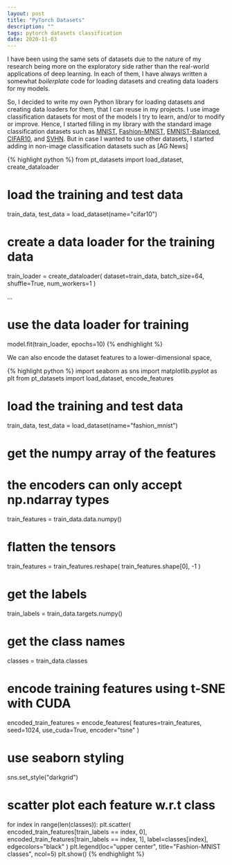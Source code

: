 ```yaml
---
layout: post
title: "PyTorch Datasets"
description: ""
tags: pytorch datasets classification
date: 2020-11-03
---
```


I have been using the same sets of datasets due to the nature of my research
being more on the exploratory side rather than the real-world applications of deep
learning. In each of them, I have always written a somewhat _boilerplate_ code
for loading datasets and creating data loaders for my models.

So, I decided to write my own Python library for loading datasets and creating
data loaders for them, that I can reuse in my projects. I use image
classification datasets for most of the models I try to learn, and/or to modify or
improve. Hence, I started filling in my library with the standard image
classification datasets such as [MNIST](https://pytorch.org/docs/stable/torchvision/datasets.html#mnist), [Fashion-MNIST](https://pytorch.org/docs/stable/torchvision/datasets.html#fashion-mnist), [EMNIST-Balanced](https://pytorch.org/docs/stable/torchvision/datasets.html#emnist), [CIFAR10](https://pytorch.org/docs/stable/torchvision/datasets.html#cifar),
and [SVHN](https://pytorch.org/docs/stable/torchvision/datasets.html#svhn). But
in case I wanted to use other datasets, I started adding in non-image
classification datasets such as [AG News]

{% highlight python %}
from pt_datasets import load_dataset, create_dataloader

# load the training and test data
train_data, test_data = load_dataset(name="cifar10")

# create a data loader for the training data
train_loader = create_dataloader(
    dataset=train_data, batch_size=64, shuffle=True, num_workers=1
)

...

# use the data loader for training
model.fit(train_loader, epochs=10)
{% endhighlight %}

We can also encode the dataset features to a lower-dimensional space,

{% highlight python %}
import seaborn as sns
import matplotlib.pyplot as plt
from pt_datasets import load_dataset, encode_features

# load the training and test data
train_data, test_data = load_dataset(name="fashion_mnist")

# get the numpy array of the features
# the encoders can only accept np.ndarray types
train_features = train_data.data.numpy()

# flatten the tensors
train_features = train_features.reshape(
    train_features.shape[0], -1
)

# get the labels
train_labels = train_data.targets.numpy()

# get the class names
classes = train_data.classes

# encode training features using t-SNE with CUDA
encoded_train_features = encode_features(
    features=train_features,
    seed=1024,
    use_cuda=True,
    encoder="tsne"
)

# use seaborn styling
sns.set_style("darkgrid")

# scatter plot each feature w.r.t class
for index in range(len(classes)):
    plt.scatter(
        encoded_train_features[train_labels == index, 0],
        encoded_train_features[train_labels == index, 1],
        label=classes[index],
        edgecolors="black"
    )
plt.legend(loc="upper center", title="Fashion-MNIST classes", ncol=5)
plt.show()
{% endhighlight %}

